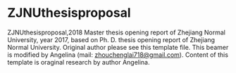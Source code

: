 # ZJNUthesisproposal
ZJNUthesisproposal,2018
Master thesis opening report of Zhejiang Normal University, year 2017, based on Ph. D. thesis opening report of Zhejiang Normal University. 
Original author please see this template file.
This beamer is modified by Angelina (mail: zhouchenglai718@gmail.com).
Content of this template is oraginal research by author Angelina.
